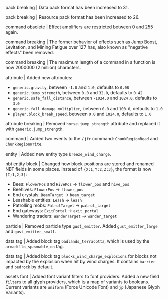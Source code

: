pack breaking | Data pack format has been increased to 31.

pack breaking | Resource pack format has been increased to 26.

command obsolete | Effect amplifiers are restricted between 0 and 255 again.

command breaking | The former behavior of effects such as Jump Boost, Levitation, and Mining Fatigue over 127 has, also known as "negative effects" been removed.

command breaking | The maximum length of a command in a function is now 2000000 (2 million) characters.

attribute | Added new attributes:
* `generic.gravity`, between `-1.0` and `1.0`, defaults to `0.08`
* `generic.jump_strength`, between `0.0` and `32.0`, defaults to `0.42`
* `generic.safe_fall_distance`, between `-1024.0` and `1024.0`, defaults to `3.0`
* `generic.fall_damage_multiplier`, between `0.0` and `100.0`, defaults to `1.0`
* `player.block_break_speed`, between `0.0` and `1024.0`, defaults to `1.0`

attribute breaking | Removed `horse.jump_strength` attribute and replaced it with `generic.jump_strength`.

command | Added two events to the `/jfr` command: `ChunkRegionRead` and `ChunkRegionWrite`.

entity | Added new entity type `breeze_wind_charge`.

nbt entity block | Changed how block positions are stored and renamed NBT fields in some places. Instead of `{X:1,Y:2,Z:3}`, the format is now `[I;1,2,3]`:
* Bees: `FlowerPos` and `HivePos` -> `flower_pos` and `hive_pos`
* Beehives: `FlowerPos` -> `flower_pos`
* End crystals: `BeamTarget` -> `beam_target`
* Leashable entities: `Leash` -> `leash`
* Patrolling mobs: `PatrolTarget` -> `patrol_target`
* End gateways: `ExitPortal` -> `exit_portal`
* Wandering traders: `WanderTarget` -> `wander_target`

particle | Removed particle type `gust_emitter`. Added `gust_emitter_large` and `gust_emitter_small`. 

data tag | Added block tag `badlands_terracotta`, which is used by the `armadillo_spawnable_on` tag.

data tag | Added block tag `blocks_wind_charge_explosions` for blocks not impacted by the explosion when hit by wind charges. It contains `barrier` and `bedrock` by default.

assets font | Added font variant filters to font providers. Added a new field `filters` to all glyph providers, which is a map of variants to booleans. Current variants are `uniform` (Force Unicode Font) and `jp` (Japanese Glyph Variants).
